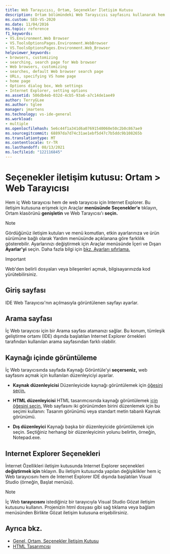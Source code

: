 ```yaml
---
title: Web Tarayıcısı, Ortam, Seçenekler İletişim Kutusu
description: Ortam bölümündeki Web Tarayıcısı sayfasını kullanarak hem iç Web tarayıcısına hem de web tarayıcısına Internet Explorer.
ms.custom: SEO-VS-2020
ms.date: 11/04/2016
ms.topic: reference
f1_keywords:
- VS.Environment.Web Browser
- VS.ToolsOptionsPages.Environment.WebBrowser
- VS.ToolsOptionsPages.Environment.Web_Browser
helpviewer_keywords:
- browsers, customizing
- searching, search page for Web browser
- Web browsers, customizing
- searches, default Web browser search page
- URLs, specifying VS home page
- home page
- Options dialog box, Web settings
- Internet Explorer, setting options
ms.assetid: 586db4eb-032d-4cb5-93a6-a7c14de1ae49
author: TerryGLee
ms.author: tglee
manager: jmartens
ms.technology: vs-ide-general
ms.workload:
- multiple
ms.openlocfilehash: 5e6c44f1a341d6a07691540060e50c2b0c867ae9
ms.sourcegitcommit: 68897da7d74c31ae1ebf5d47c7b5ddc9b108265b
ms.translationtype: MT
ms.contentlocale: tr-TR
ms.lasthandoff: 08/13/2021
ms.locfileid: "122116845"
---
```

# <a name="options-dialog-box-environment--web-browser"></a>Seçenekler iletişim kutusu: Ortam \> Web Tarayıcısı

Hem iç Web tarayıcısı hem de web tarayıcısı için Internet Explorer. Bu iletişim kutusuna erişmek için Araçlar **menüsünde** **Seçenekler'e** tıklayın, Ortam klasörünü **genişletin** ve Web Tarayıcısı'ı **seçin.**

> [!NOTE]
> Gördüğünüz iletişim kutuları ve menü komutları, etkin ayarlarınıza ve ürün sürümüne bağlı olarak Yardım menüsünde açıklanana göre farklılık gösterebilir. Ayarlarınızı değiştirmek için Araçlar menüsünde İçeri ve Dışarı  **Ayarlar'yi** seçin. Daha fazla bilgi için [bkz. Ayarları sıfırlama.](../environment-settings.md#reset-settings)

> [!IMPORTANT]
> Web'den belirli dosyaları veya bileşenleri açmak, bilgisayarınızda kod yürütebilirsiniz.

## <a name="home-page"></a>Giriş sayfası

IDE Web Tarayıcısı'nın açılmasıyla görüntülenen sayfayı ayarlar.

## <a name="search-page"></a>Arama sayfası

İç Web tarayıcısı için bir Arama sayfası atamanızı sağlar. Bu konum, tümleşik geliştirme ortamı (IDE) dışında başlatılan Internet Explorer örnekleri tarafından kullanılan arama sayfasından farklı olabilir.

## <a name="view-source-in"></a>Kaynağı içinde görüntüleme

İç Web tarayıcısında sayfada Kaynağı Görüntüle'yi **seçerseniz,** web sayfasını açmak için kullanılan düzenleyiciyi ayarlar.

- **Kaynak düzenleyicisi** Düzenleyicide kaynağı görüntülemek için [öğesini seçin.](../../ide/writing-code-in-the-code-and-text-editor.md)

- **HTML düzenleyicisi** HTML tasarımcısında kaynağı görüntülemek [için öğesini seçin.](/previous-versions/ex0hkwbx(v=vs.140)) Web sayfasını iki görünümden birini düzenlemek için bu seçimi kullanın: Tasarım görünümü veya standart metin tabanlı Kaynak görünümü.

- **Dış düzenleyici** Kaynağı başka bir düzenleyicide görüntülemek için seçin. Seçtiğiniz herhangi bir düzenleyicinin yolunu belirtin, örneğin, Notepad.exe.

## <a name="internet-explorer-options"></a>Internet Explorer Seçenekleri

İnternet Özellikleri iletişim kutusunda Internet Explorer seçenekleri **değiştirmek için** tıklayın. Bu iletişim kutusunda yapılan değişiklikler hem iç Web tarayıcısını hem de Internet Explorer IDE dışında başlatılan Visual Studio (örneğin, Başlat menüsü).

> [!NOTE]
> İç Web **tarayıcısını** istediğiniz bir tarayıcıyla Visual Studio Gözat iletişim kutusunu kullanın. Projenizin html dosyası gibi sağ tıklama veya bağlam menüsünden Birlikte Gözat iletişim kutusuna erişebilirsiniz.

## <a name="see-also"></a>Ayrıca bkz.

- [Genel, Ortam, Seçenekler İletişim Kutusu](../../ide/reference/general-environment-options-dialog-box.md)
- [HTML Tasarımcısı](/previous-versions/ex0hkwbx(v=vs.140))
